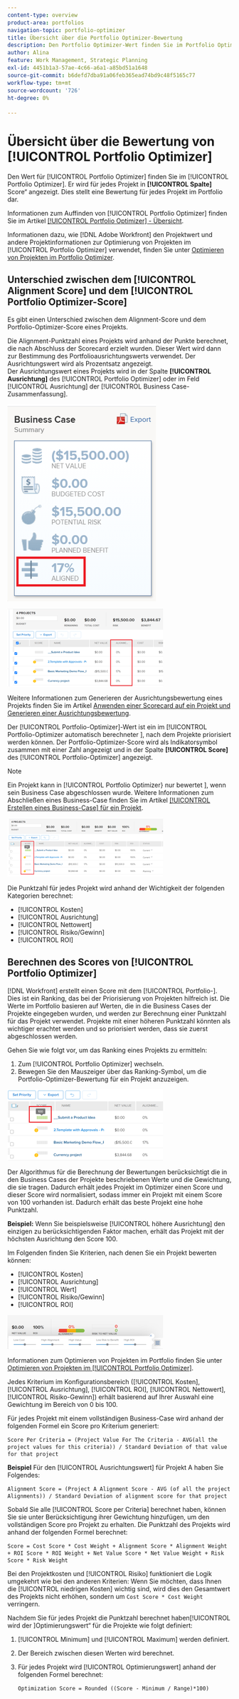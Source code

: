 ```yaml
---
content-type: overview
product-area: portfolios
navigation-topic: portfolio-optimizer
title: Übersicht über die Portfolio Optimizer-Bewertung
description: Den Portfolio Optimizer-Wert finden Sie im Portfolio Optimizer. Er wird für jedes Projekt in [!UICONTROL  Spalte ]Score“ angezeigt. Dies stellt eine Bewertung für jedes Projekt im Portfolio dar.
author: Alina
feature: Work Management, Strategic Planning
exl-id: 4451b1a3-57ae-4c66-a6a1-a85bd51a1648
source-git-commit: b6defd7dba91a06feb365ead74bd9c48f5165c77
workflow-type: tm+mt
source-wordcount: '726'
ht-degree: 0%

---
```


# Übersicht über die Bewertung von [!UICONTROL Portfolio Optimizer]

Den Wert für [!UICONTROL Portfolio Optimizer] finden Sie im [!UICONTROL Portfolio Optimizer]. Er wird für jedes Projekt in **[!UICONTROL Spalte]** Score“ angezeigt. Dies stellt eine Bewertung für jedes Projekt im Portfolio dar.

Informationen zum Auffinden von [!UICONTROL Portfolio Optimizer] finden Sie im Artikel [[!UICONTROL Portfolio Optimizer] - Übersicht](../../../manage-work/portfolios/portfolio-optimizer/portfolio-optimizer-overview.md).

Informationen dazu, wie [!DNL Adobe Workfront] den Projektwert und andere Projektinformationen zur Optimierung von Projekten im [!UICONTROL Portfolio Optimizer] verwendet, finden Sie unter [Optimieren von Projekten im Portfolio Optimizer](../../../manage-work/portfolios/portfolio-optimizer/optimize-projects-in-portfolio-optimizer.md).

## Unterschied zwischen dem [!UICONTROL Alignment Score] und dem [!UICONTROL Portfolio Optimizer-Score]

Es gibt einen Unterschied zwischen dem Alignment-Score und dem Portfolio-Optimizer-Score eines Projekts.

Die Alignment-Punktzahl eines Projekts wird anhand der Punkte berechnet, die nach Abschluss der Scorecard erzielt wurden. Dieser Wert wird dann zur Bestimmung des Portfolioausrichtungswerts verwendet. Der Ausrichtungswert wird als Prozentsatz angezeigt.\
Der Ausrichtungswert eines Projekts wird in der Spalte **[!UICONTROL Ausrichtung]** des [!UICONTROL Portfolio Optimizer] oder im Feld [!UICONTROL Ausrichtung] der [!UICONTROL Business Case-Zusammenfassung].

![](assets/business-case-summary-aligned-field-highlighted.png)

![](assets/project-alignment-score-portfolio-optimizer-highlighted-350x174.png)

Weitere Informationen zum Generieren der Ausrichtungsbewertung eines Projekts finden Sie im Artikel [Anwenden einer Scorecard auf ein Projekt und Generieren einer Ausrichtungsbewertung](../../../manage-work/projects/define-a-business-case/apply-scorecard-to-project-to-generate-alignment-score.md).

Der [!UICONTROL Portfolio-Optimizer]-Wert ist ein im [!UICONTROL Portfolio-Optimizer automatisch berechneter ], nach dem Projekte priorisiert werden können. Der Portfolio-Optimizer-Score wird als Indikatorsymbol zusammen mit einer Zahl angezeigt und in der Spalte **[!UICONTROL Score]** des [!UICONTROL Portfolio-Optimizer] angezeigt.

>[!NOTE]
>
>Ein Projekt kann in [!UICONTROL Portfolio Optimizer} nur bewertet ], wenn sein Business Case abgeschlossen wurde. Weitere Informationen zum Abschließen eines Business-Case finden Sie im Artikel [[!UICONTROL Erstellen eines Business-Case] für ein Projekt](../../../manage-work/projects/define-a-business-case/create-business-case.md).

![](assets/portfolio-optimizer-project-score-highlighted-350x132.png)

Die Punktzahl für jedes Projekt wird anhand der Wichtigkeit der folgenden Kategorien berechnet:

* [!UICONTROL Kosten]
* [!UICONTROL Ausrichtung]
* [!UICONTROL Nettowert]
* [!UICONTROL Risiko/Gewinn]
* [!UICONTROL ROI]

## Berechnen des Scores von [!UICONTROL Portfolio Optimizer]

<!--
<p data-mc-conditions="QuicksilverOrClassic.Draft mode">(NOTE: This was edited based on this issue, per Anna: https://hub.workfront.com/issue/603d0c58000095ea0bc00ce5e2110693/overview)</p>
-->

[!DNL Workfront] erstellt einen Score mit dem [!UICONTROL Portfolio-]. Dies ist ein Ranking, das bei der Priorisierung von Projekten hilfreich ist. Die Werte im Portfolio basieren auf Werten, die in die Business Cases der Projekte eingegeben wurden, und werden zur Berechnung einer Punktzahl für das Projekt verwendet. Projekte mit einer höheren Punktzahl könnten als wichtiger erachtet werden und so priorisiert werden, dass sie zuerst abgeschlossen werden.

Gehen Sie wie folgt vor, um das Ranking eines Projekts zu ermitteln:

1. Zum [!UICONTROL Portfolio Optimizer] wechseln.
1. Bewegen Sie den Mauszeiger über das Ranking-Symbol, um die Portfolio-Optimizer-Bewertung für ein Projekt anzuzeigen.

![ranking_icon_in_portfolio_optimizer_new.png](assets/ranking-icon-in-portfolio-optimizer-new-350x160.png)

Der Algorithmus für die Berechnung der Bewertungen berücksichtigt die in den Business Cases der Projekte beschriebenen Werte und die Gewichtung, die sie tragen. Dadurch erhält jedes Projekt im Optimizer einen Score und dieser Score wird normalisiert, sodass immer ein Projekt mit einem Score von 100 vorhanden ist. Dadurch erhält das beste Projekt eine hohe Punktzahl.

**Beispiel:** Wenn Sie beispielsweise [!UICONTROL höhere Ausrichtung] den einzigen zu berücksichtigenden Faktor machen, erhält das Projekt mit der höchsten Ausrichtung den Score 100.

Im Folgenden finden Sie Kriterien, nach denen Sie ein Projekt bewerten können:

* [!UICONTROL Kosten]
* [!UICONTROL Ausrichtung]
* [!UICONTROL Wert]
* [!UICONTROL Risiko/Gewinn]
* [!UICONTROL ROI]

![](assets/optimizer-sliding-value-options-350x77.png)

Informationen zum Optimieren von Projekten im Portfolio finden Sie unter [Optimieren von Projekten im [!UICONTROL Portfolio Optimizer]](../../../manage-work/portfolios/portfolio-optimizer/optimize-projects-in-portfolio-optimizer.md).

Jedes Kriterium im Konfigurationsbereich ([!UICONTROL Kosten], [!UICONTROL Ausrichtung], [!UICONTROL ROI], [!UICONTROL Nettowert], [!UICONTROL Risiko-Gewinn]) erhält basierend auf Ihrer Auswahl eine Gewichtung im Bereich von 0 bis 100.

Für jedes Projekt mit einem vollständigen Business-Case wird anhand der folgenden Formel ein Score pro Kriterium generiert:

```
Score Per Criteria = (Project Value For The Criteria - AVG(all the project values for this criteria)) / Standard Deviation of that value for that project
```

**Beispiel** Für den [!UICONTROL Ausrichtungswert] für Projekt A haben Sie Folgendes:

```
Alignment Score = (Project A Alignment Score - AVG (of all the project Alignments)) / Standard Deviation of alignment score for that project
```

Sobald Sie alle [!UICONTROL Score per Criteria] berechnet haben, können Sie sie unter Berücksichtigung ihrer Gewichtung hinzufügen, um den vollständigen Score pro Projekt zu erhalten. Die Punktzahl des Projekts wird anhand der folgenden Formel berechnet:

```
Score = Cost Score * Cost Weight + Alignment Score * Alignment Weight + ROI Score * ROI Weight + Net Value Score * Net Value Weight + Risk Score * Risk Weight
```

Bei den Projektkosten und [!UICONTROL Risiko] funktioniert die Logik umgekehrt wie bei den anderen Kriterien: Wenn Sie möchten, dass Ihnen die [!UICONTROL niedrigen Kosten] wichtig sind, wird dies den Gesamtwert des Projekts nicht erhöhen, sondern um `Cost Score * Cost Weight` verringern.

Nachdem Sie für jedes Projekt die Punktzahl berechnet haben[!UICONTROL  wird der ]Optimierungswert“ für die Projekte wie folgt definiert:

1. [!UICONTROL Minimum] und [!UICONTROL Maximum] werden definiert.
1. Der Bereich zwischen diesen Werten wird berechnet.
1. Für jedes Projekt wird [!UICONTROL Optimierungswert] anhand der folgenden Formel berechnet:

   ```
   Optimization Score = Rounded ((Score - Minimum / Range)*100)
   ```
